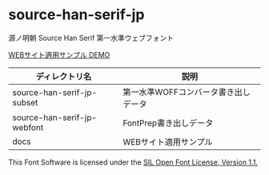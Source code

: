 # source-han-serif-jp
源ノ明朝 Source Han Serif 第一水準ウェブフォント

[WEBサイト適用サンプル DEMO](http://quqjp.github.io/source-han-serif-jp/)

| ディレクトリ名 | 説明 |
| -------------------- |  -------------------- |
| source-han-serif-jp-subset | 第一水準WOFFコンバータ書き出しデータ |
| source-han-serif-jp-webfont | FontPrep書き出しデータ |
| docs                | WEBサイト適用サンプル |

This Font Software is licensed under the [SIL Open Font License, Version 1.1.](http://scripts.sil.org/OFL)
